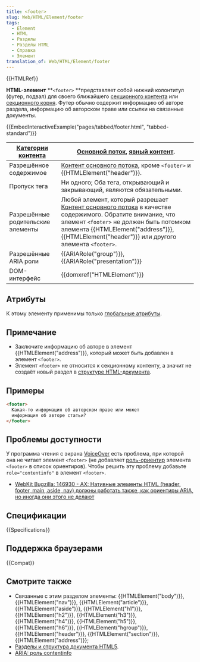 ```yaml
---
title: <footer>
slug: Web/HTML/Element/footer
tags:
  - Element
  - HTML
  - Разделы
  - Разделы HTML
  - Справка
  - Элемент
translation_of: Web/HTML/Element/footer
---
```

{{HTMLRef}}

**HTML-элемент** **`<footer>` **представляет собой нижний колонтитул (футер, подвал) для своего ближайшего [секционного контента](/ru/docs/Web/Guide/HTML/Sections_and_Outlines_of_an_HTML5_document#Задание_разделов_в_HTML5) или [секционного корня](/ru/docs/Web/Guide/HTML/Sections_and_Outlines_of_an_HTML5_document#Корни_задания_разделов). Футер обычно содержит информацию об авторе раздела, информацию об авторском праве или ссылки на связанные документы.

{{EmbedInteractiveExample("pages/tabbed/footer.html", "tabbed-standard")}}

| [Категории контента](/ru/docs/Web/Guide/HTML/Content_categories) | [Основной поток](/ru/docs/Web/Guide/HTML/Content_categories#Основной_поток), [явный контент](/ru/docs/Web/Guide/HTML/Content_categories#Явный_контент).                                                                                                                                                                           |
| ---------------------------------------------------------------- | --------------------------------------------------------------------------------------------------------------------------------------------------------------------------------------------------------------------------------------------------------------------------------------------------------------------------------- |
| Разрешённое содержимое                                           | [Контент основного потока](/ru/docs/Web/Guide/HTML/Content_categories#Основной_поток), кроме `<footer>` и {{HTMLElement("header")}}.                                                                                                                                                                                       |
| Пропуск тега                                                     | Ни одного; Оба тега, открывающий и закрывающий, являются обязательными.                                                                                                                                                                                                                                                           |
| Разрешённые родительские элементы                                | Любой элемент, который разрешает [Контент основного потока](/ru/docs/Web/Guide/HTML/Content_categories#Основной_поток) в качестве содержимого. Обратите внимание, что элемент `<footer>` не должен быть потомком элемента {{HTMLElement("address")}}, {{HTMLElement("header")}} или другого элемента `<footer>`. |
| Разрешённые ARIA роли                                            | {{ARIARole("group")}}, {{ARIARole("presentation")}}                                                                                                                                                                                                                                                                |
| DOM-интерфейс                                                    | {{domxref("HTMLElement")}}                                                                                                                                                                                                                                                                                              |

## Атрибуты

К этому элементу применимы только [глобальные атрибуты](/ru/docs/Web/HTML/Общие_атрибуты).

## Примечание

- Заключите информацию об авторе в элемент {{HTMLElement("address")}}, который может быть добавлен в элемент `<footer>`.
- Элемент `<footer>` не относится к секционному контенту, а значит не создаёт новый раздел в [структуре HTML-документа](/ru/docs/Web/Guide/HTML/Sections_and_Outlines_of_an_HTML5_document "Разделы и структура документа HTML5").

## Примеры

```html
<footer>
  Какая-то информация об авторском праве или может
  информация об авторе статьи?
</footer>
```

## Проблемы доступности

У программа чтения с экрана [VoiceOver](https://help.apple.com/voiceover/info/guide/) есть проблема, при которой она не читает элемент `<footer>` (не добавляет [роль-ориентир](/ru/docs/Learn/Доступность/WAI-ARIA_basics#SignpostsLandmarks) элемента `<footer>` в список ориентиров). Чтобы решить эту проблему добавьте `role="contentinfo"` в элемент `<footer>`.

- [WebKit Bugzilla: 146930 - AX: Нативные элементы HTML (header, footer, main, aside, nav) должны работать также, как ориентиры ARIA, но иногда они этого не делают](https://bugs.webkit.org/show_bug.cgi?id=146930)

## Спецификации

{{Specifications}}

## Поддержка браузерами

{{Compat}}

## Смотрите также

- Связанные с этим разделом элементы: {{HTMLElement("body")}}, {{HTMLElement("nav")}}, {{HTMLElement("article")}}, {{HTMLElement("aside")}}, {{HTMLElement("h1")}}, {{HTMLElement("h2")}}, {{HTMLElement("h3")}}, {{HTMLElement("h4")}}, {{HTMLElement("h5")}}, {{HTMLElement("h6")}}, {{HTMLElement("hgroup")}}, {{HTMLElement("header")}}, {{HTMLElement("section")}}, {{HTMLElement("address")}};
- [Разделы и структура документа HTML5](/ru/docs/Web/Guide/HTML/Sections_and_Outlines_of_an_HTML5_document).
- [ARIA: роль contentinfo](/ru/docs/Web/Accessibility/ARIA/Roles/Contentinfo_role)
